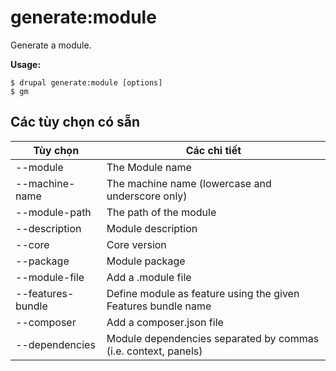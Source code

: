 # generate:module
Generate a module.

**Usage:**
```
$ drupal generate:module [options]
$ gm  
```

## Các tùy chọn có sẵn
Tùy chọn | Các chi tiết
-------|-------------
--module | The Module name
--machine-name | The machine name (lowercase and underscore only)
--module-path | The path of the module
--description | Module description
--core | Core version
--package | Module package
--module-file | Add a .module file
--features-bundle | Define module as feature using the given Features bundle name
--composer | Add a composer.json file
--dependencies | Module dependencies separated by commas (i.e. context, panels)
